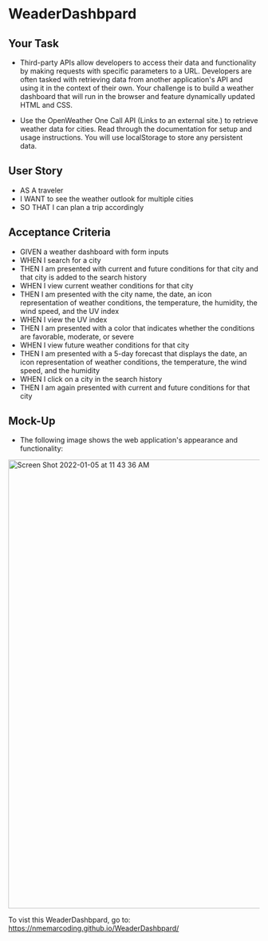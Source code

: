 # WeaderDashbpard
## Your Task
* Third-party APIs allow developers to access their data and functionality by making requests with specific parameters to a URL. Developers are often tasked with retrieving data from another application's API and using it in the context of their own. Your challenge is to build a weather dashboard that will run in the browser and feature dynamically updated HTML and CSS.

* Use the OpenWeather One Call API (Links to an external site.) to retrieve weather data for cities. Read through the documentation for setup and usage instructions. You will use localStorage to store any persistent data.

## User Story
* AS A traveler
* I WANT to see the weather outlook for multiple cities
* SO THAT I can plan a trip accordingly
## Acceptance Criteria
* GIVEN a weather dashboard with form inputs
* WHEN I search for a city
* THEN I am presented with current and future conditions for that city and that city is added to the search history
* WHEN I view current weather conditions for that city
* THEN I am presented with the city name, the date, an icon representation of weather conditions, the temperature, the humidity, the wind speed, and the UV index
* WHEN I view the UV index
* THEN I am presented with a color that indicates whether the conditions are favorable, moderate, or severe
* WHEN I view future weather conditions for that city
* THEN I am presented with a 5-day forecast that displays the date, an icon representation of weather conditions, the temperature, the wind speed, and the humidity
* WHEN I click on a city in the search history
* THEN I am again presented with current and future conditions for that city
## Mock-Up
* The following image shows the web application's appearance and functionality:
<img width="899" alt="Screen Shot 2022-01-05 at 11 43 36 AM" src="https://user-images.githubusercontent.com/94582549/148589655-6ca8b014-da15-47cf-bf3f-36e4ff33e06b.png">

To vist this WeaderDashbpard, go to:
https://nmemarcoding.github.io/WeaderDashbpard/

